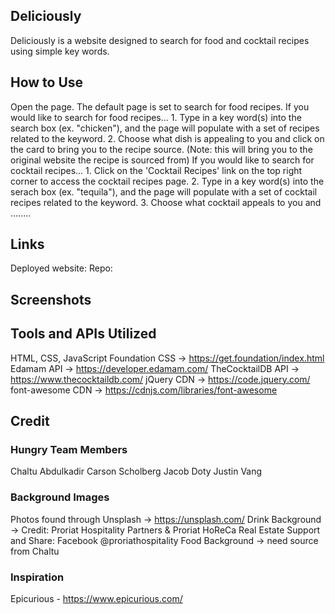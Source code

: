 ## Deliciously
Deliciously is a website designed to search for food and cocktail recipes using simple key words. 

## How to Use
Open the page. The default page is set to search for food recipes. 
If you would like to search for food recipes...
    1. Type in a key word(s) into the search box (ex. "chicken"), and the page will populate with a set of recipes related to the keyword.
    2. Choose what dish is appealing to you and click on the card to bring you to the recipe source. (Note: this will bring you to the original website the recipe is sourced from)
If you would like to search for cocktail recipes...
    1. Click on the 'Cocktail Recipes' link on the top right corner to access the cocktail recipes page. 
    2. Type in a key word(s) into the serach box (ex. "tequila"), and the page will populate with a set of cocktail recipes related to the keyword.
    3. Choose what cocktail appeals to you and ........

## Links
Deployed website:
Repo:

## Screenshots

## Tools and APIs Utilized
HTML, CSS, JavaScript
Foundation CSS -> https://get.foundation/index.html
Edamam API -> https://developer.edamam.com/
TheCocktailDB API -> https://www.thecocktaildb.com/
jQuery CDN -> https://code.jquery.com/
font-awesome CDN -> https://cdnjs.com/libraries/font-awesome

## Credit
### Hungry Team Members
Chaltu Abdulkadir
Carson Scholberg
Jacob Doty
Justin Vang 

### Background Images
Photos found through Unsplash -> https://unsplash.com/
Drink Background -> Credit: Proriat Hospitality Partners & Proriat HoReCa Real Estate Support and Share: Facebook @proriathospitality
Food Background -> need source from Chaltu

### Inspiration
Epicurious - https://www.epicurious.com/